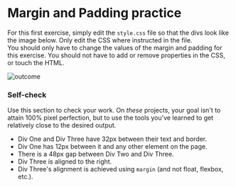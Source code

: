 # Margin and Padding practice

For this first exercise, simply edit the `style.css` file so that the divs look 
like the image below. Only edit the CSS where instructed in the file.  
You should only have to change the values of the margin and padding for 
this exercise. You should not have to add or remove properties in the CSS, 
or touch the HTML.

![outcome](./desired-outcome.png)

### Self-check 
Use this section to check your work. On _these_ projects, your goal isn't 
to attain 100% pixel perfection, but to use the tools you've learned to get 
relatively close to the desired output.

- Div One and Div Three have 32px between their text and border.
- Div One has 12px between it and any other element on the page.
- There is a 48px gap between Div Two and Div Three.
- Div Three is aligned to the right.
- Div Three's alignment is achieved using `margin` (and not float, flexbox, etc.).